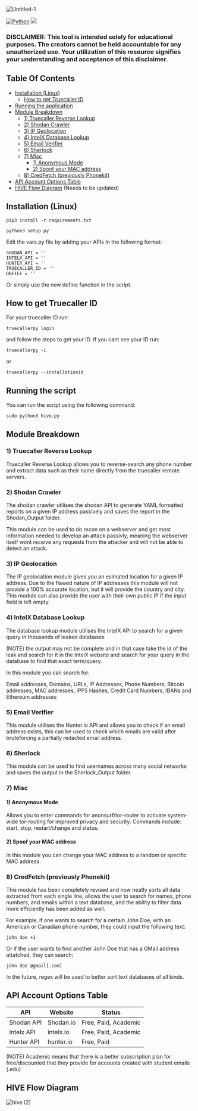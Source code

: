 ![Untitled-1](https://user-images.githubusercontent.com/43708460/215892281-dd242251-909e-40b0-bcba-c932269ec482.png)


[![Python](https://img.shields.io/badge/Python-%E2%89%A5%203.6-yellow.svg)](https://www.python.org/)
<img src="https://img.shields.io/badge/Developed%20&%20tested%20on-Kali%20Linux%20&%20Black%20Arch-blueviolet">

### **DISCLAIMER**: This tool is intended solely for educational purposes. The creators cannot be held accountable for any unauthorized use. Your utilization of this resource signifies your understanding and acceptance of this disclaimer.

## Table Of Contents

* [Installation (Linux)](#installation-linux)
     * [How to get Truecaller ID](#How-to-get-Truecaller-ID)
* [Running the application](#running-the-application)
* [Module Breakdown](#module-breakdown)
   * [1) Truecaller Reverse Lookup](#1-truecaller-reverse-lookup)
   * [2) Shodan Crawler](#2-shodan-crawler)
   * [3) IP Geolocation](#3-ip-geolocation)
   * [4) IntelX Database Lookup](#4-intelx-database-lookup)
   * [5) Email Verifier](#5-email-verifier)
   * [6) Sherlock](#6-sherlock)
   * [7) Misc](#7-misc)
      * [1) Anonymous Mode](#1-anonymous-mode)
      * [2) Spoof your MAC address](#2-spoof-your-mac-address)
   * [8) CredFetch (previously Phonekit)](#8-credfetch-previously-phonekit)
* [API Account Options Table](#api-account-options-table)
* [HIVE Flow Diagram](#hive-flow-diagram) (Needs to be updated)

## Installation (Linux)

    pip3 install -r requirements.txt
    
    python3 setup.py

 Edit the vars.py file by adding your APIs In the following format:

    SHODAN_API = ''
    INTELX_API = ''
    HUNTER_API = ''
    TRUECALLER_ID = ''
    DBFILE = ''

Or simply use the new define function in the script.

## How to get Truecaller ID

For your truecaller ID run:

    truecallerpy login

and follow the steps to get your ID.
If you cant see your ID run:

    truecallerpy -i

or

    truecallerpy --installationid

## Running the script

You can run the script using the following command:

    sudo python3 hive.py

## Module Breakdown

### 1) Truecaller Reverse Lookup

Truecaller Reverse Lookup allows you to reverse-search any phone number and extract data such as their name directly from the truecaller remote servers.

### 2) Shodan Crawler

The shodan crawler utilises the shodan API to generate YAML formatted reports on a given IP address passively and saves the report in the Shodan_Output folder.

This module can be used to do recon on a webserver and get most information needed to develop an attack passivly, meaning the webserver itself wont receive any requests from the attacker and will not be able to detect an attack.

### 3) IP Geolocation

The IP geolocation module gives you an esimated location for a given IP address. Due to the flawed nature of IP addresses this module will not provide a 100% accurate location, but it will provide the country and city. This module can also provide the user with their own public IP if the input field is left empty.

### 4) IntelX Database Lookup

The database lookup module utilises the IntelX API to search for a given query in thousands of leaked databases

(NOTE) the output may not be complete and in that case take the id of the leak and search for it in the IntelX website and search for your query in the database to find that exact term/query.

In this module you can search for:

Email addresses, Domains, URLs, IP Addresses, Phone Numbers, Bitcoin addresses, MAC addresses, IPFS Hashes, Credit Card Numbers, IBANs and Ethereum addresses

### 5) Email Verifier

This module utilises the Hunter.io API and allows you to check if an email address exists, this can be used to check which emails are valid after bruteforcing a partially redacted email address.

### 6) Sherlock

This module can be used to find usernames across many social networks and saves the output in the Sherlock_Output folder.

### 7) Misc

#### 1) Anonymous Mode

Allows you to enter commands for anonsurf/tor-router to activate system-wide tor-routing for improved privacy and security. Commands include: start, stop, restart/change and status.

#### 2) Spoof your MAC address

In this module you can change your MAC address to a random or specific MAC address.

### 8) CredFetch (previously Phonekit)

This module has been completely revised and now neatly sorts all data extracted from each single line, allows the user to search for names, phone numbers, and emails within a text database, and the ability to filter data more efficiently has been added as well.

For example, if one wants to search for a certain John Doe, with an American or Canadian phone number, they could input the following text:

    john doe +1

Or if the user wants to find another John Doe that has a GMail address attatched, they can search:

    john doe @gmail[.com]

In the future, regex will be used to better sort text databases of all kinds.

</ul>

## API Account Options Table

|API|Website|Status|
|----|----|----|
|Shodan API|Shodan.io|Free, Paid, Academic|
|Intelx API|intelx.io|Free, Paid, Academic|
|Hunter API|hunter.io|Free, Paid|

(NOTE) Academic means that there is a better subscription plan for free/discounted that they provide for accounts created with student emails (.edu)

## HIVE Flow Diagram
![hive (2)](https://user-images.githubusercontent.com/43708460/215889147-25a2bed3-df29-40a0-8e7d-deba0934e97c.jpeg)

